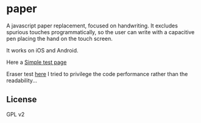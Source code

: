 paper
=====

A javascript paper replacement, focused on handwriting.
It excludes spurious touches programmatically, so the user can write with a capacitive pen placing the hand
on the touch screen.

It works on iOS and Android.

Here a [Simple test page](http://www.nicolarizzo.com/projects/paper/tests/simple/index.html)

Eraser test [here](http://www.nicolarizzo.com/projects/paper/tests/eraser/index.html)
I tried to privilege the code performance rather than the readability...

License
-------
GPL v2